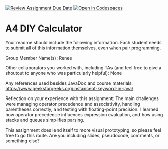 [![Review Assignment Due Date](https://classroom.github.com/assets/deadline-readme-button-22041afd0340ce965d47ae6ef1cefeee28c7c493a6346c4f15d667ab976d596c.svg)](https://classroom.github.com/a/KOcNqCT3)
[![Open in Codespaces](https://classroom.github.com/assets/launch-codespace-2972f46106e565e64193e422d61a12cf1da4916b45550586e14ef0a7c637dd04.svg)](https://classroom.github.com/open-in-codespaces?assignment_repo_id=18603764)
# A4 DIY Calculator

Your readme should include the following information. Each student needs to submit all of this information themselves, even when pair programming. 

Group Member Name(s): Renee

Other collaborators you worked with, including TAs (and feel free to give a shoutout to anyone who was particularly helpful): None

Any references used besides JavaDoc and course materials:
https://www.geeksforgeeks.org/instanceof-keyword-in-java/

Reflection on your experience with this assignment:
The main challenges were managing operator precedence and associativity, handling parentheses correctly, and testing with floating-point precision. I learned how operator precedence influences expression evaluation, and how using stacks and queues simplifies parsing.

This assignment does lend itself to more visual prototyping, so please feel free to go this route. Are you including slides, pseudocode, comments, or something else?

